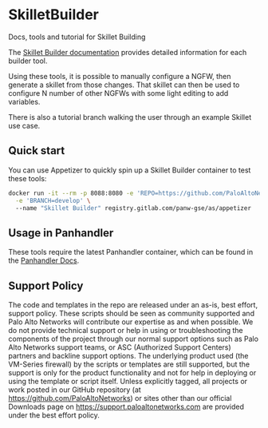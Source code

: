 # SkilletBuilder
Docs, tools and tutorial for Skillet Building


The [Skillet Builder documentation](https://skilletbuilder.readthedocs.io/en/latest/reference_examples/builder_tools.html)
provides detailed information for each builder tool.

Using these tools, it is possible to manually configure a NGFW, then generate a skillet from those changes. That 
skillet can then be used to configure N number of other NGFWs with some light editing to add variables. 

There is also a tutorial branch walking the user through an example
Skillet use case.

## Quick start

You can use Appetizer to quickly spin up a Skillet Builder container to test these
tools:

```bash
docker run -it --rm -p 8088:8080 -e 'REPO=https://github.com/PaloAltoNetworks/SkilletBuilder.git' \
  -e 'BRANCH=develop' \ 
  --name "Skillet Builder" registry.gitlab.com/panw-gse/as/appetizer
```

## Usage in Panhandler

These tools require the latest Panhandler container, which can be found in the
[Panhandler Docs](https://panhandler.readthedocs.io/en/master/running.html#quick-start).


## Support Policy
The code and templates in the repo are released under an as-is, best effort,
support policy. These scripts should be seen as community supported and
Palo Alto Networks will contribute our expertise as and when possible.
We do not provide technical support or help in using or troubleshooting the
components of the project through our normal support options such as
Palo Alto Networks support teams, or ASC (Authorized Support Centers)
partners and backline support options. The underlying product used
(the VM-Series firewall) by the scripts or templates are still supported,
but the support is only for the product functionality and not for help in
deploying or using the template or script itself. Unless explicitly tagged,
all projects or work posted in our GitHub repository
(at https://github.com/PaloAltoNetworks) or sites other than our official
Downloads page on https://support.paloaltonetworks.com are provided under
the best effort policy.
